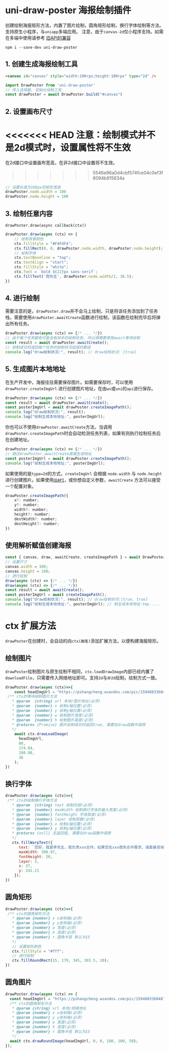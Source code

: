 # uni-draw-poster 海报绘制插件

创建绘制海报矩形方法，内置了图片绘制，圆角矩形绘制，换行字体绘制等方法。支持原生小程序，与`uniapp`多端应用。
注意，由于`canvas-2d`仅小程序支持。如需在多端中使用请参考 [旧API的兼容](https://github.com/TuiMao233/uni-draw-poster/blob/master/docs/old-canvas-api.md)

~~~
npm i --save-dev uni-draw-poster
~~~

## 1. 创建生成海报绘制工具

~~~html
<canvas id="canvas" style="width:100rpx;height:100rpx" type="2d" />
~~~

~~~js
import DrawPoster from 'uni-draw-poster'
// 传入选择器, 初始化绘制工具
const drawPoster = await DrawPoster.build("#canvas")
~~~

## 2. 设置画布尺寸
<<<<<<< HEAD
注意：绘制模式并不是2d模式时，设置属性将不生效
=======
在2d接口中设置画布宽高，在非2d接口中设置将不生效。
>>>>>>> 5546e96a0d4cbf574fce04c0ef3f6094b915634a
~~~js
// 设置长高为100px的矩形宽高
drawPoster.node.width = 100
drawPoster.node.height = 100
~~~

## 3. 绘制任意内容

`drawPoster.draw(async callback(ctx))`

~~~js
drawPoster.draw(async (ctx) => {
    // 绘制背景颜色
    ctx.fillStyle = "#F4F4F4";
    ctx.fillRect(0, 0, drawPoster.node.width, drawPoster.node.height);
    // 绘制字体
    ctx.textBaseline = "top";
    ctx.textAlign = "start";
    ctx.fillStyle = "white";
    ctx.font = `bold ${22}px sans-serif`;
    ctx.fillText('周先生', drawPoster.node.width/2, 38.5);
})
~~~

## 4. 进行绘制

需要注意的是，`drawPoster.draw`并不会马上绘制，只是将该任务添加到了任务栈，需要使用`drawPoster.awaitCreate`函数进行绘制，该函数在绘制完毕后将弹出所有任务。

~~~js
drawPoster.draw(async (ctx) => {/* ... */})
// 由于每个任务都有可能会有异步的绘制任务, 所以得需要使用await等待绘制
const result = await drawPoster.awaitCreate();
// 绘制成功将返回每个任务的绘制状况组成的数组
console.log("draw绘制状况:", result); // draw绘制状况: [true]
~~~

[^为什么这么做]: 当全部同步绘制时，将会出现绘制时间保持不一致的情况。这样就会导致一个问题，绘制图层覆盖导致显示未达到预期效果，之所以设计为异步等待，也是为了绘制图层能保持一致顺序。

## 5. 生成图片本地地址

在生产开发中，海报往往需要保存图片。如需要保存时，可以使用`drawPoster.createImgUrl` 进行创建图片地址，在由`wx`或`uni`的`api`进行保存。
~~~js
drawPoster.draw(async (ctx) => {/* ... */})
const result = await drawPoster.awaitCreate();
const posterImgUrl = await drawPoster.createImagePath();
console.log("draw绘制状况:", result);
console.log("绘制生成本地地址:", posterImgUrl);
~~~
你也可以不使用`drawPoster.awaitCreate`方法，当调用`drawPoster.createImagePath`时会自动检测任务列表，如果有则执行绘制任务后在创建地址。

~~~js
drawPoster.draw(async (ctx) => {/* ... */})
// 跳过drawPoster.awaitCreate直接生成地址
const posterImgUrl = await drawPoster.createImagePath();
console.log("绘制生成本地地址:", posterImgUrl);
~~~



如果使用的是`type=2d`的方式，`createImgUrl` 会根据 `node.width` 与 `node.height` 进行创建图片。如果使用[`旧API`](https://github.com/TuiMao233/uni-draw-poster/blob/master/docs/old-canvas-api.md)，或你想自定义参数，`awaitCreate` 方法可以接受一个配置对象。

~~~js
drawPoster.createImagePath({
	x?: number;
	y?: number;
	width?: number;
	height?: number;
	destWidth?: number;
	destHeight?: number;
})
~~~

## 使用解析赋值创建海报

~~~js
const { canvas, draw, awaitCreate, createImagePath } = await DrawPoster.build("#canvas");
// 设置尺寸
canvas.width = 100;
canvas.height = 100;
// 进行绘制
draw(async (ctx) => {/* ... */})
draw(async (ctx) => {/* ... */})
const result = await awaitCreate();
const posterImgUrl = await createImagePath();
console.log("draw绘制状况:", result); // draw绘制状况:[true, true]
console.log("绘制生成本地地址:", posterImgUrl); // 制生成本地地址:tmp.....
~~~

# ctx 扩展方法

`drawPoster`在创建时，会自动的向`ctx(画笔)`添加扩展方法，以便构建海报矩形。

## 绘制图片

`drawPoster`绘制图片与原生绘制不相同，`ctx.loadDrawImage`内部已经内置了`downloadFile`，只需要传入网络地址即可。支持`2d`与`非2d`绘制，绘制方式一致。

~~~js
drawPoster.draw(async (ctx)=>{
    const headImgUrl = "https://pshangcheng.wsandos.com/pic/15946033604872"
 /** ctx的等待绘制图片方法
   * @param  {string} url 本地/图片地址(必须)
   * @param  {number} x 绘制x轴位置(必须)
   * @param  {number} y 绘制y轴位置(必须)
   * @param  {number} w 绘制图片宽度(必须)
   * @param  {number} h 绘制图片高度(必须)
   * @returns {Promise} 图片绘制成功时返回true, 需要在draw函数中调用
   */
    await ctx.drawLoadImage(
      headImgUrl,
      88,
      174.94,
      198.98, 
      36
    );
})
~~~
[^注意]:需要添加域名才能绘制成功！

## 换行字体

~~~js
drawPoster.draw(async (ctx)=>{
 /** ctx的绘制换行字体方法
   * @param  {string} text 绘制内容(必须)
   * @param  {number} maxWidth 绘制换行字体的最大宽度(必须)
   * @param  {number} fontHeight 字体高度(必须)
   * @param  {number} layer 绘制层数(必须)
   * @param  {number} x 绘制x轴位置(必须)
   * @param  {number} y 绘制y轴位置(必须)
   * @returns {null} 无返回值, 需要在draw函数中调用
   */
   ctx.fillWarpText({
      text: `您好，我是李先生，我负责xxx合作，如果您在xxx商务合作需求，请直接咨询我。`,
      maxWidth: 300.97,
      fontHeight: 20,
      layer: 3,
      x: 37,
      y: 241.21
    });
})
~~~

## 圆角矩形

~~~js
drawPoster.draw(async (ctx)=>{
 /** ctx的圆角矩形方法
   * @param {number} x x坐标轴(必须)
   * @param {number} y y坐标轴(必须)
   * @param {number} w 宽度(必须)
   * @param {number} h 高度(必须)
   * @param {number} r 圆角半径 默认为15
   */
   // 设置矩形颜色
   ctx.fillStyle = "#fff";
   // 进行绘制
   ctx.fillRoundRect(15, 179, 345, 365.5, 10);
})
~~~

## 圆角图片

~~~js
drawPoster.draw(async (ctx) => {
  const headImgUrl = "https://pshangcheng.wsandos.com/pic/15946033604872"
  /** ctx的圆角矩形方法
   * @param {string} url 本地/网络地址
   * @param {number} x x坐标轴(必须)
   * @param {number} y y坐标轴(必须)
   * @param {number} w 宽度(必须)
   * @param {number} h 高度(必须)
   * @param {number} r 圆角半径 默认为15
   */
  await ctx.drawRoundImage(headImgUrl, 0, 0, 100, 100, 50);
});
~~~
